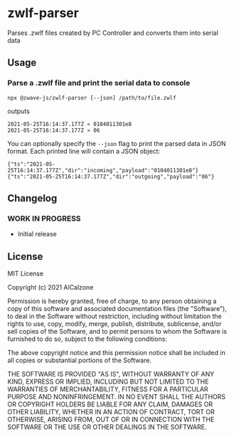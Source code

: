 # zwlf-parser

Parses .zwlf files created by PC Controller and converts them into serial data

## Usage

### Parse a .zwlf file and print the serial data to console

```
npx @zwave-js/zwlf-parser [--json] /path/to/file.zwlf
```

outputs

```
2021-05-25T16:14:37.177Z « 0104011301e8
2021-05-25T16:14:37.177Z » 06
```

You can optionally specify the `--json` flag to print the parsed data in JSON format. Each printed line will contain a JSON object:

```
{"ts":"2021-05-25T16:14:37.177Z","dir":"incoming","payload":"0104011301e8"}
{"ts":"2021-05-25T16:14:37.177Z","dir":"outgoing","payload":"06"}
```

## Changelog

<!--
	Placeholder for the next version (at the beginning of the line):
	### **WORK IN PROGRESS**
-->

### **WORK IN PROGRESS**

-   Initial release

## License

MIT License

Copyright (c) 2021 AlCalzone

Permission is hereby granted, free of charge, to any person obtaining a copy
of this software and associated documentation files (the "Software"), to deal
in the Software without restriction, including without limitation the rights
to use, copy, modify, merge, publish, distribute, sublicense, and/or sell
copies of the Software, and to permit persons to whom the Software is
furnished to do so, subject to the following conditions:

The above copyright notice and this permission notice shall be included in all
copies or substantial portions of the Software.

THE SOFTWARE IS PROVIDED "AS IS", WITHOUT WARRANTY OF ANY KIND, EXPRESS OR
IMPLIED, INCLUDING BUT NOT LIMITED TO THE WARRANTIES OF MERCHANTABILITY,
FITNESS FOR A PARTICULAR PURPOSE AND NONINFRINGEMENT. IN NO EVENT SHALL THE
AUTHORS OR COPYRIGHT HOLDERS BE LIABLE FOR ANY CLAIM, DAMAGES OR OTHER
LIABILITY, WHETHER IN AN ACTION OF CONTRACT, TORT OR OTHERWISE, ARISING FROM,
OUT OF OR IN CONNECTION WITH THE SOFTWARE OR THE USE OR OTHER DEALINGS IN THE
SOFTWARE.
